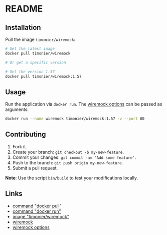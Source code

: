 # README

## Installation

Pull the image `timonier/wiremock`:

```sh
# Get the latest image
docker pull timonier/wiremock

# Or get a specific version

# Get the version 1.57
docker pull timonier/wiremock:1.57
```

## Usage

Run the application via `docker run`. The [wiremock options](http://wiremock.org/running-standalone.html) can be passed as arguments:

```sh
docker run --name wiremock timonier/wiremock:1.57 -v --port 80
```

## Contributing

1. Fork it.
2. Create your branch: `git checkout -b my-new-feature`.
3. Commit your changes: `git commit -am 'Add some feature'`.
4. Push to the branch: `git push origin my-new-feature`.
5. Submit a pull request.

__Note__: Use the script `bin/build` to test your modifications locally.

## Links

* [command "docker pull"](https://docs.docker.com/reference/commandline/pull/)
* [command "docker run"](https://docs.docker.com/reference/run/)
* [image "timonier/wiremock"](https://hub.docker.com/r/timonier/wiremock/)
* [wiremock](http://wiremock.org/)
* [wiremock options](http://wiremock.org/running-standalone.html)
